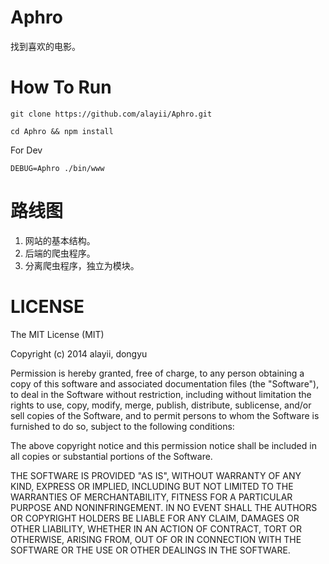 Aphro
=====

找到喜欢的电影。



How To Run
===

```
git clone https://github.com/alayii/Aphro.git

cd Aphro && npm install

```

For Dev

```
DEBUG=Aphro ./bin/www
```


路线图
===

1. 网站的基本结构。
2. 后端的爬虫程序。
3. 分离爬虫程序，独立为模块。



LICENSE
===
The MIT License (MIT)

Copyright (c) 2014 alayii, dongyu

Permission is hereby granted, free of charge, to any person obtaining a copy
of this software and associated documentation files (the "Software"), to deal
in the Software without restriction, including without limitation the rights
to use, copy, modify, merge, publish, distribute, sublicense, and/or sell
copies of the Software, and to permit persons to whom the Software is
furnished to do so, subject to the following conditions:

The above copyright notice and this permission notice shall be included in all
copies or substantial portions of the Software.

THE SOFTWARE IS PROVIDED "AS IS", WITHOUT WARRANTY OF ANY KIND, EXPRESS OR
IMPLIED, INCLUDING BUT NOT LIMITED TO THE WARRANTIES OF MERCHANTABILITY,
FITNESS FOR A PARTICULAR PURPOSE AND NONINFRINGEMENT. IN NO EVENT SHALL THE
AUTHORS OR COPYRIGHT HOLDERS BE LIABLE FOR ANY CLAIM, DAMAGES OR OTHER
LIABILITY, WHETHER IN AN ACTION OF CONTRACT, TORT OR OTHERWISE, ARISING FROM,
OUT OF OR IN CONNECTION WITH THE SOFTWARE OR THE USE OR OTHER DEALINGS IN THE
SOFTWARE.
